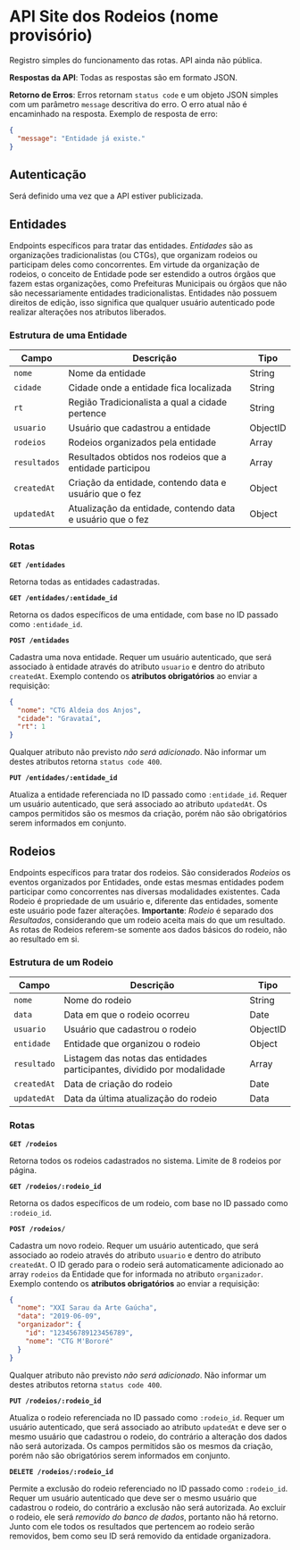 # API Site dos Rodeios (nome provisório)

Registro simples do funcionamento das rotas. API ainda não pública.

**Respostas da API**: Todas as respostas são em formato JSON.

**Retorno de Erros**: Erros retornam `status code` e um objeto JSON simples com um parâmetro `message` descritiva do erro. O erro atual não é encaminhado na resposta. Exemplo de resposta de erro:

```json
{
  "message": "Entidade já existe."
}
```

## Autenticação

Será definido uma vez que a API estiver publicizada.

## Entidades

Endpoints específicos para tratar das entidades. _Entidades_ são as organizações tradicionalistas (ou CTGs), que organizam rodeios ou participam deles como concorrentes. Em virtude da organização de rodeios, o conceito de Entidade pode ser estendido a outros órgãos que fazem estas organizações, como Prefeituras Municipais ou órgãos que não são necessariamente entidades tradicionalistas. Entidades não possuem direitos de edição, isso significa que qualquer usuário autenticado pode realizar alterações nos atributos liberados.

### Estrutura de uma Entidade

| Campo        | Descrição                                                  | Tipo     |
| ------------ | ---------------------------------------------------------- | -------- |
| `nome`       | Nome da entidade                                           | String   |
| `cidade`     | Cidade onde a entidade fica localizada                     | String   |
| `rt`         | Região Tradicionalista a qual a cidade pertence            | String   |
| `usuario`    | Usuário que cadastrou a entidade                           | ObjectID |
| `rodeios`    | Rodeios organizados pela entidade                          | Array    |
| `resultados` | Resultados obtidos nos rodeios que a entidade participou   | Array    |
| `createdAt`  | Criação da entidade, contendo data e usuário que o fez     | Object   |
| `updatedAt`  | Atualização da entidade, contendo data e usuário que o fez | Object   |

### Rotas

**`GET /entidades`**

Retorna todas as entidades cadastradas.

**`GET /entidades/:entidade_id`**

Retorna os dados específicos de uma entidade, com base no ID passado como `:entidade_id`.

**`POST /entidades`**

Cadastra uma nova entidade. Requer um usuário autenticado, que será associado à entidade através do atributo `usuario` e dentro do atributo `createdAt`. Exemplo contendo os **atributos obrigatórios** ao enviar a requisição:

```json
{
  "nome": "CTG Aldeia dos Anjos",
  "cidade": "Gravataí",
  "rt": 1
}
```

Qualquer atributo não previsto _não será adicionado_. Não informar um destes atributos retorna `status code 400`.

**`PUT /entidades/:entidade_id`**

Atualiza a entidade referenciada no ID passado como `:entidade_id`. Requer um usuário autenticado, que será associado ao atributo `updatedAt`. Os campos permitidos são os mesmos da criação, porém não são obrigatórios serem informados em conjunto.

## Rodeios

Endpoints específicos para tratar dos rodeios. São considerados _Rodeios_ os eventos organizados por Entidades, onde estas mesmas entidades podem participar como concorrentes nas diversas modalidades existentes. Cada Rodeio é propriedade de um usuário e, diferente das entidades, somente este usuário pode fazer alterações. **Importante**: _Rodeio_ é separado dos _Resultados_, considerando que um rodeio aceita mais do que um resultado. As rotas de Rodeios referem-se somente aos dados básicos do rodeio, não ao resultado em si.

### Estrutura de um Rodeio

| Campo       | Descrição                                                               | Tipo     |
| ----------- | ----------------------------------------------------------------------- | -------- |
| `nome`      | Nome do rodeio                                                          | String   |
| `data`      | Data em que o rodeio ocorreu                                            | Date     |
| `usuario`   | Usuário que cadastrou o rodeio                                          | ObjectID |
| `entidade`  | Entidade que organizou o rodeio                                         | Object   |
| `resultado` | Listagem das notas das entidades participantes, dividido por modalidade | Array    |
| `createdAt` | Data de criação do rodeio                                               | Date     |
| `updatedAt` | Data da última atualização do rodeio                                    | Data     |

### Rotas

**`GET /rodeios`**

Retorna todos os rodeios cadastrados no sistema. Limite de 8 rodeios por página.

**`GET /rodeios/:rodeio_id`**

Retorna os dados específicos de um rodeio, com base no ID passado como `:rodeio_id`.

**`POST /rodeios/`**

Cadastra um novo rodeio. Requer um usuário autenticado, que será associado ao rodeio através do atributo `usuario` e dentro do atributo `createdAt`. O ID gerado para o rodeio será automaticamente adicionado ao array `rodeios` da Entidade que for informada no atributo `organizador`. Exemplo contendo os **atributos obrigatórios** ao enviar a requisição:

```json
{
  "nome": "XXI Sarau da Arte Gaúcha",
  "data": "2019-06-09",
  "organizador": {
    "id": "123456789123456789",
    "nome": "CTG M'Bororé"
  }
}
```

Qualquer atributo não previsto _não será adicionado_. Não informar um destes atributos retorna `status code 400`.

**`PUT /rodeios/:rodeio_id`**

Atualiza o rodeio referenciada no ID passado como `:rodeio_id`. Requer um usuário autenticado, que será associado ao atributo `updatedAt` e deve ser o mesmo usuário que cadastrou o rodeio, do contrário a alteração dos dados não será autorizada. Os campos permitidos são os mesmos da criação, porém não são obrigatórios serem informados em conjunto.

**`DELETE /rodeios/:rodeio_id`**

Permite a exclusão do rodeio referenciado no ID passado como `:rodeio_id`. Requer um usuário autenticado que deve ser o mesmo usuário que cadastrou o rodeio, do contrário a exclusão não será autorizada. Ao excluir o rodeio, ele será _removido do banco de dados_, portanto não há retorno. Junto com ele todos os resultados que pertencem ao rodeio serão removidos, bem como seu ID será removido da entidade organizadora.

